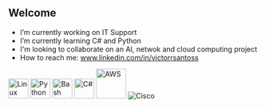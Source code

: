 ## Welcome

- I’m currently working on IT Support
- I’m currently learning C# and Python
- I'm looking to collaborate on an AI, netwok and cloud computing project
- How to reach me: www.linkedin.com/in/victorrsantoss


<p align="left">

  <img src="https://cdn.jsdelivr.net/gh/devicons/devicon/icons/linux/linux-original.svg" alt="Linux" width="40"/>

  <img src="https://cdn.jsdelivr.net/gh/devicons/devicon/icons/python/python-original.svg" alt="Python" width="40"/>

  <img src="https://cdn.jsdelivr.net/gh/devicons/devicon/icons/bash/bash-original.svg" alt="Bash" width="40"/>

  <img src="https://cdn.jsdelivr.net/gh/devicons/devicon/icons/csharp/csharp-original.svg" alt="C#" width="40"/>

  <img src="https://a0.awsstatic.com/libra-css/images/logos/aws_logo_smile_1200x630.png" alt="AWS" width="60"/>

  <img src="https://img.shields.io/badge/Cisco-1BA0D7?style=for-the-badge&logo=cisco&logoColor=white" alt="Cisco"/>
  
</p>


